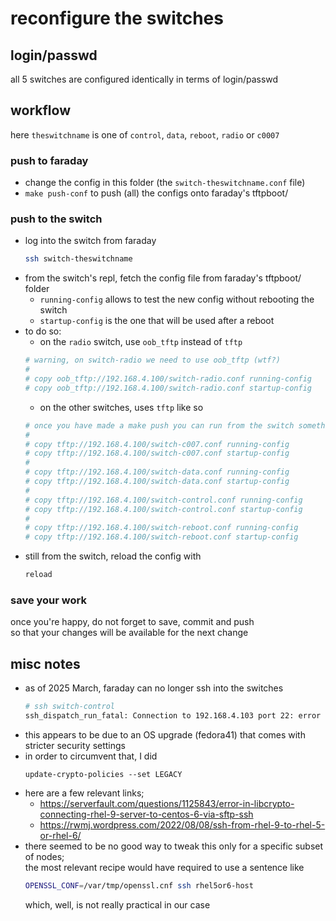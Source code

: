 # reconfigure the switches

## login/passwd

all 5 switches are configured identically in terms of login/passwd

## workflow

here `theswitchname` is one of `control`, `data`, `reboot`, `radio` or `c0007`

### push to faraday

- change the config in this folder (the `switch-theswitchname.conf` file)
- `make push-conf` to push (all) the configs onto faraday's tftpboot/

### push to the switch

- log into the switch from faraday
  ```bash
  ssh switch-theswitchname
  ```
- from the switch's repl, fetch the config file from faraday's tftpboot/ folder
  - `running-config` allows to test the new config without rebooting the switch
  - `startup-config` is the one that will be used after a reboot
- to do so:
  - on the `radio` switch, use `oob_tftp` instead of `tftp`
  ```bash
  # warning, on switch-radio we need to use oob_tftp (wtf?)
  #
  # copy oob_tftp://192.168.4.100/switch-radio.conf running-config
  # copy oob_tftp://192.168.4.100/switch-radio.conf startup-config
  ```
  - on the other switches, uses `tftp` like so
  ```bash
  # once you have made a make push you can run from the switch something like e.g.
  #
  # copy tftp://192.168.4.100/switch-c007.conf running-config
  # copy tftp://192.168.4.100/switch-c007.conf startup-config
  #
  # copy tftp://192.168.4.100/switch-data.conf running-config
  # copy tftp://192.168.4.100/switch-data.conf startup-config
  #
  # copy tftp://192.168.4.100/switch-control.conf running-config
  # copy tftp://192.168.4.100/switch-control.conf startup-config
  #
  # copy tftp://192.168.4.100/switch-reboot.conf running-config
  # copy tftp://192.168.4.100/switch-reboot.conf startup-config
  ```
- still from the switch, reload the config with
  ```bash
  reload
  ```

### save your work

once you're happy, do not forget to save, commit and push  
so that your changes will be available for the next change

## misc notes

- as of 2025 March, faraday can no longer ssh into the switches  
  ```bash
  # ssh switch-control
  ssh_dispatch_run_fatal: Connection to 192.168.4.103 port 22: error in libcrypto
  ```
- this appears to be due to an OS upgrade (fedora41) that comes with stricter security settings
- in order to circumvent that, I did
  ```
  update-crypto-policies --set LEGACY
  ```
- here are a few relevant links;   
  - https://serverfault.com/questions/1125843/error-in-libcrypto-connecting-rhel-9-server-to-centos-6-via-sftp-ssh
  - https://rwmj.wordpress.com/2022/08/08/ssh-from-rhel-9-to-rhel-5-or-rhel-6/
- there seemed to be no good way to tweak this only for a specific subset of nodes;  
  the most relevant recipe would have required to use a sentence like
  ```bash
  OPENSSL_CONF=/var/tmp/openssl.cnf ssh rhel5or6-host
  ```
  which, well, is not really practical in our case
